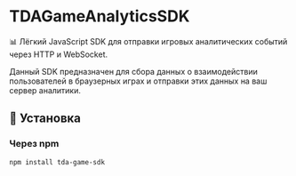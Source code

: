# TDAGameAnalyticsSDK

📊 Лёгкий JavaScript SDK для отправки игровых аналитических событий через HTTP и WebSocket.

Данный SDK предназначен для сбора данных о взаимодействии пользователей в браузерных играх и отправки этих данных на ваш сервер аналитики.

## 🚀 Установка

### Через npm

```bash
npm install tda-game-sdk